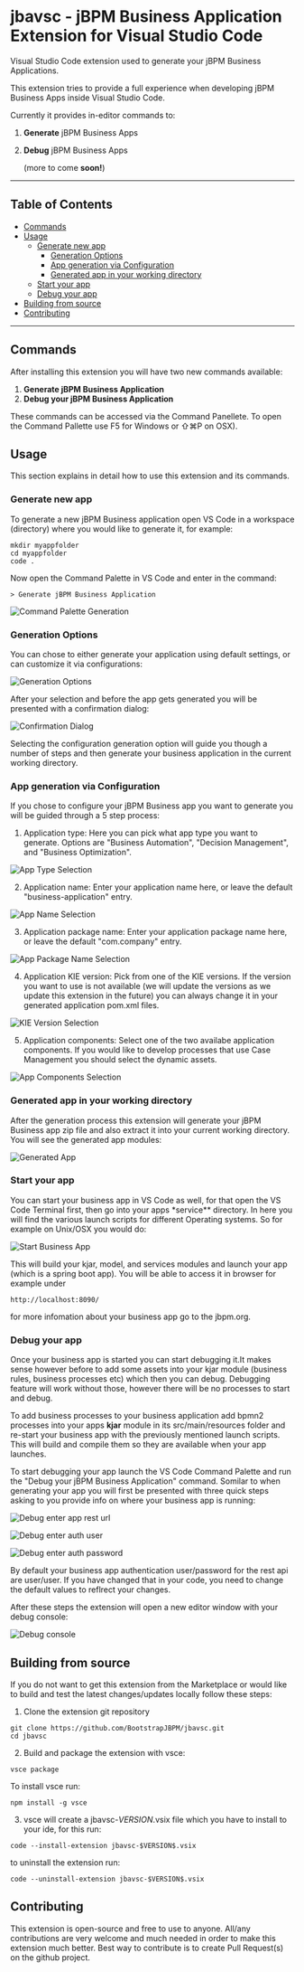 # jbavsc - jBPM Business Application Extension for Visual Studio Code

Visual Studio Code extension used to generate your jBPM Business Applications.

This extension tries to provide a full experience when developing jBPM Business Apps
inside Visual Studio Code.

Currently it provides in-editor commands to:

1. **Generate** jBPM Business Apps
2. **Debug** jBPM Business Apps

    (more to come **soon!**)

---

## Table of Contents

-   [Commands](#commands)
-   [Usage](#usage)
    -   [Generate new app](#generate-new-app)
        -   [Generation Options](#generation-options)
        -   [App generation via Configuration](#app-generation-via-configuration)
        -   [Generated app in your working directory](#generated-app-in-your-working-directory)
    -   [Start your app](#start-you-rapp)
    -   [Debug your app](#debug-your-app)
-   [Building from source](#building-from-source)
-   [Contributing](#contributing)

---

## Commands

After installing this extension you will have two new commands available:

1. **Generate jBPM Business Application**
2. **Debug your jBPM Business Application**

These commands can be accessed via the Command Panellete. To open the Command Pallette
use F5 for Windows or ⇧⌘P on OSX).

## Usage

This section explains in detail how to use this extension and its commands.

### Generate new app

To generate a new jBPM Business application open VS Code in a workspace (directory) where you would like to generate it, for example:

```
mkdir myappfolder
cd myappfolder
code .
```

Now open the Command Palette in VS Code and enter in the command:

```
> Generate jBPM Business Application
```

![Command Palette Generation](assets/cpGenerate.png)

### Generation Options

You can chose to either generate your application using default settings, or can customize it via configurations:

![Generation Options](assets/generationOptions.png)

After your selection and before the app gets generated you will be presented with a confirmation dialog:

![Confirmation Dialog](assets/confirmdialog.png)

Selecting the configuration generation option will guide you though a number of steps and then generate your business application in the current working directory.

### App generation via Configuration

If you chose to configure your jBPM Business app you want to generate you
will be guided through a 5 step process:

1. Application type: Here you can pick what app type you want to generate. Options are "Business Automation", "Decision Management", and "Business Optimization".

![App Type Selection](assets/configstep1.png)

2. Application name: Enter your application name here, or leave the default "business-application" entry.

![App Name Selection](assets/configstep2.png)

3. Application package name: Enter your application package name here, or leave the default "com.company" entry.

![App Package Name Selection](assets/configstep3.png)

4. Application KIE version: Pick from one of the KIE versions. If the version you want to use is not available (we will update the versions as we update this extension in the future) you can always change it in your generated application pom.xml files.

![KIE Version Selection](assets/configstep4.png)

5. Application components: Select one of the two availabe application components. If you would like to develop processes that use Case Management you should select the dynamic assets.

![App Components Selection](assets/configstep5.png)

### Generated app in your working directory

After the generation process this extension will generate your jBPM Business app zip file and also extract it into your current working directory. You will see the generated app modules:

![Generated App](assets/generatedApp.png)

### Start your app

You can start your business app in VS Code as well, for that open the VS Code Terminal first, then
go into your apps \*service\*\* directory. In here you will find the various launch scripts for different
Operating systems. So for example on Unix/OSX you would do:

![Start Business App](assets/startBusinessApp.png)

This will build your kjar, model, and services modules and launch your app (which is a spring boot app).
You will be able to access it in browser for example under

```
http://localhost:8090/
```

for more infomation about your business app go to the jbpm.org.

### Debug your app

Once your business app is started you can start debugging it.It makes sense however before to add some assets into your kjar module (business rules, business processes etc) which then you can debug.
Debugging feature will work without those, however there will be no processes to start and debug.

To add business processes to your business application add bpmn2 processes into your apps **kjar** module
in its src/main/resources folder and re-start your business app with the previously mentioned launch scripts. This will build and compile them so they are available when your app launches.

To start debugging your app launch the VS Code Command Palette and run the "Debug your jBPM Business Application" command.
Somilar to when generating your app you will first be presented with three quick steps asking to you provide info on where your business app is running:

![Debug enter app rest url](assets/debugStepOne.png)

![Debug enter auth user](assets/debugStepTwo.png)

![Debug enter auth password](assets/debugStepThree.png)

By default your business app authentication user/password for the rest api are user/user. If you have changed that in your code, you need to
change the default values to reflrect your changes.

After these steps the extension will open a new editor window with your debug console:

![Debug console](assets/debugEditor.png)

## Building from source

If you do not want to get this extension from the Marketplace or would like to build and test
the latest changes/updates locally follow these steps:

1. Clone the extension git repository

```
git clone https://github.com/BootstrapJBPM/jbavsc.git
cd jbavsc
```

2. Build and package the extension with vsce:

```
vsce package
```

To install vsce run:

```
npm install -g vsce
```

3. vsce will create a jbavsc-$VERSION$.vsix file which you have to install to your ide, for this run:

```
code --install-extension jbavsc-$VERSION$.vsix
```

to uninstall the extension run:

```
code --uninstall-extension jbavsc-$VERSION$.vsix
```

## Contributing

This extension is open-source and free to use to anyone.
All/any contributions are very welcome and much needed in order to make this extension much better.
Best way to contribute is to create Pull Request(s) on the github project.
